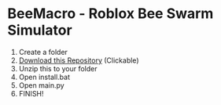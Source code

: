 # BeeMacro - Roblox Bee Swarm Simulator
1. Create a folder
2. [Download this Repository](https://github.com/avirt1274/BeeMacro/archive/refs/heads/main.zip) (Clickable)
3. Unzip this to your folder
4. Open install.bat
5. Open main.py
6. FINISH!
